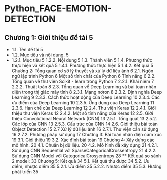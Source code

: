 # Python_FACE-EMOTION-DETECTION
## Chương 1: Giới thiệu đề tài	5
* 1.1. Tên đề tài	5
* 1.2. Mục tiêu và nội dung.	5
* 1.2.1. Mục tiêu	5
1.2.2. Nội dung	5
1.3. Thành viên	5
1.4. Phương thức thực hiện và kết quả	5
1.4.1. Phương thức thực hiện	5
1.4.2. Kết quả	5
Chương 2: Tổng quan cơ sở lý thuyết và xử lý dữ liệu ảnh	6
2.1. Ngôn ngữ lập trình Python	6
Một số tính chất của Python	6
Tính năng	6
2.2. Tổng quan về thư viện Scikit - learn trong Python	7
2.2.1. Khái niệm	7
2.2.2. Thuật toán	8
2.3. Tổng quan về Deep Learning và bài toán nhận diện trong thị giác máy tính	8
2.3.1. Mạng nơron	8
2.3.2. Định nghĩa Deep Learning	9
2.3.3. Cách thức hoạt động của Deep Learning	10
2.3.4. Các ưu điểm của Deep Learning	10
2.3.5. Ứng dụng của Deep Learning	11
2.3.6. Hạn chế của Deep Learning	12
2.4. Thư viện Keras	12
2.4.1. Giới thiệu thư viện Keras	12
2.4.2. Một số tính năng của Keras	12
2.5. Giới thiệu Convolutional Neural Network (CNN)	13
2.5.1. Tổng quát	13
2.5.2. Các lớp của CNN	13
2.5.3. Cấu trúc của CNN	14
2.6. Giới thiệu bài toán Object Detection	15
2.7 Xử lý dữ liệu ảnh	16
2.7.1.  Thư viện cần sử dụng	16
2.7.2. Phương pháp sử dụng	17
Chương 3: Bài toán nhận diện cảm xúc	19
3.1. Giới thiệu	19
3.2. Xác định bài toán	19
Chương 4: Xây dựng các mô hình.	20
4.1. Chuẩn bị dữ liệu.	20
4.2. Mô hình đã xây dựng	21
4.2.1. Sử dụng CNN Sequential với SparseCategoricalCrossentropy	21
4.2.2. Sử dụng CNN Model với CategoricalCrossentropy	28
** Kết quả so sánh 2 model:	33
Chương 5: Kết quả	34
5.1. Kết quả thu được	34
5.2. Ưu điểm, nhược điểm	35
5.2.1. Ưu điểm	35
5.2.2. Nhược điểm	35
5.3. Hướng phát triển	35
